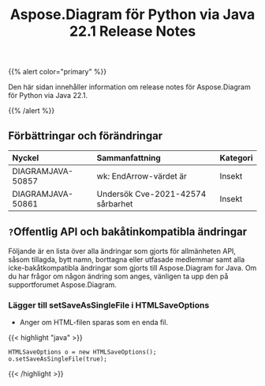 ﻿---
title: Aspose.Diagram för Python via Java 22.1 Release Notes
type: docs
weight: 27
url: /sv/java/aspose-diagram-for-python-via-java-22-1-release-notes/
---
{{% alert color="primary" %}}

Den här sidan innehåller information om release notes för Aspose.Diagram för Python via Java 22.1.


{{% /alert %}}
## **Förbättringar och förändringar**

|**Nyckel**|**Sammanfattning**|**Kategori**|
|:- |:- |:- |
|DIAGRAMJAVA-50857|wk: EndArrow-värdet är|Insekt|
|DIAGRAMJAVA-50861|Undersök Cve-2021-42574 sårbarhet|Insekt|

## `?`**Offentlig API och bakåtinkompatibla ändringar**
Följande är en lista över alla ändringar som gjorts för allmänheten API, såsom tillagda, bytt namn, borttagna eller utfasade medlemmar samt alla icke-bakåtkompatibla ändringar som gjorts till Aspose.Diagram for Java. Om du har frågor om någon ändring som anges, vänligen ta upp den på supportforumet Aspose.Diagram.

### **Lägger till setSaveAsSingleFile i HTMLSaveOptions**
- Anger om HTML-filen sparas som en enda fil.

{{< highlight "java" >}}

    HTMLSaveOptions o = new HTMLSaveOptions();    
    o.setSaveAsSingleFile(true);

{{< /highlight >}}

